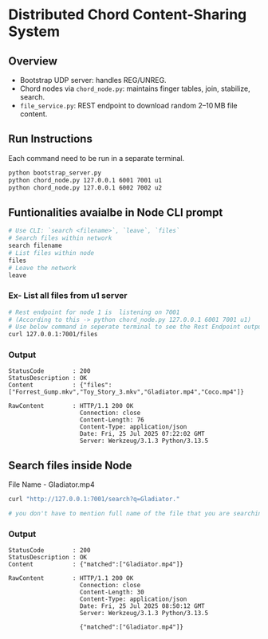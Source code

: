# Distributed Chord Content-Sharing System

## Overview

- Bootstrap UDP server: handles REG/UNREG.
- Chord nodes via `chord_node.py`: maintains finger tables, join, stabilize, search.
- `file_service.py`: REST endpoint to download random 2–10 MB file content.

## Run Instructions

Each command need to be run in a separate terminal.

```bash
python bootstrap_server.py
python chord_node.py 127.0.0.1 6001 7001 u1
python chord_node.py 127.0.0.1 6002 7002 u2
```

## Funtionalities avaialbe in Node CLI prompt

```bash
# Use CLI: `search <filename>`, `leave`, `files`
# Search files within network
search filename
# List files within node
files
# Leave the network
leave
```

### Ex- List all files from u1 server 


```bash
# Rest endpoint for node 1 is  listening on 7001 
# (According to this -> python chord_node.py 127.0.0.1 6001 7001 u1)
# Use below command in seperate terminal to see the Rest Endpoint output
curl 127.0.0.1:7001/files
```

### Output 

```
StatusCode        : 200
StatusDescription : OK
Content           : {"files":["Forrest_Gump.mkv","Toy_Story_3.mkv","Gladiator.mp4","Coco.mp4"]}

RawContent        : HTTP/1.1 200 OK
                    Connection: close
                    Content-Length: 76
                    Content-Type: application/json
                    Date: Fri, 25 Jul 2025 07:22:02 GMT
                    Server: Werkzeug/3.1.3 Python/3.13.5
```



## Search files inside Node

File Name - Gladiator.mp4

```bash
curl "http://127.0.0.1:7001/search?q=Gladiator."

# you don't have to mention full name of the file that you are searching

```

### Output

```
StatusCode        : 200
StatusDescription : OK
Content           : {"matched":["Gladiator.mp4"]}

RawContent        : HTTP/1.1 200 OK
                    Connection: close
                    Content-Length: 30
                    Content-Type: application/json
                    Date: Fri, 25 Jul 2025 08:50:12 GMT
                    Server: Werkzeug/3.1.3 Python/3.13.5

                    {"matched":["Gladiator.mp4"]}
```
